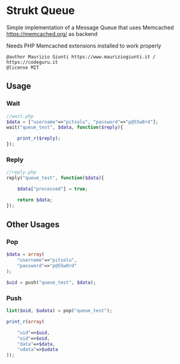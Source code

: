 
Strukt Queue
===

Simple implementation of a Message Queue 
that uses Memcached https://memcached.org/
as backend
 
Needs PHP Memcached extensions installed to work properly
 
~~~
@author Maurizio Giunti https://www.mauriziogiunti.it / https://codeguru.it
@license MIT
~~~

## Usage

### Wait

```php
//wait.php
$data = ["username"=>"pitsolu", "password"=>"p@55w0rd"];
wait("queue_test", $data, function($reply){

	print_r($reply);
});
```
### Reply

```php
//reply.php
reply("queue_test", function($data){

	$data["processed"] = true;

	return $data;
});
```

## Other Usages

### Pop

```php
$data = array(
	"username"=>"pitsolu", 
	"password"=>"p@55w0rd"
);

$uid = push("queue_test", $data);
```

### Push

```php
list($oid, $udata) = pop("queue_test");

print_r(array(

	"uid"=>$uid,
	"oid"=>$oid,
	"data"=>$data,
	"udata"=>$udata
));
```
